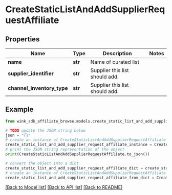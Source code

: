 # CreateStaticListAndAddSupplierRequestAffiliate


## Properties

Name | Type | Description | Notes
------------ | ------------- | ------------- | -------------
**name** | **str** | Name of curated list | 
**supplier_identifier** | **str** | Supplier this list should add. | 
**channel_inventory_type** | **str** | Supplier this list should add. | 

## Example

```python
from wink_sdk_affiliate_browse.models.create_static_list_and_add_supplier_request_affiliate import CreateStaticListAndAddSupplierRequestAffiliate

# TODO update the JSON string below
json = "{}"
# create an instance of CreateStaticListAndAddSupplierRequestAffiliate from a JSON string
create_static_list_and_add_supplier_request_affiliate_instance = CreateStaticListAndAddSupplierRequestAffiliate.from_json(json)
# print the JSON string representation of the object
print(CreateStaticListAndAddSupplierRequestAffiliate.to_json())

# convert the object into a dict
create_static_list_and_add_supplier_request_affiliate_dict = create_static_list_and_add_supplier_request_affiliate_instance.to_dict()
# create an instance of CreateStaticListAndAddSupplierRequestAffiliate from a dict
create_static_list_and_add_supplier_request_affiliate_from_dict = CreateStaticListAndAddSupplierRequestAffiliate.from_dict(create_static_list_and_add_supplier_request_affiliate_dict)
```
[[Back to Model list]](../README.md#documentation-for-models) [[Back to API list]](../README.md#documentation-for-api-endpoints) [[Back to README]](../README.md)


